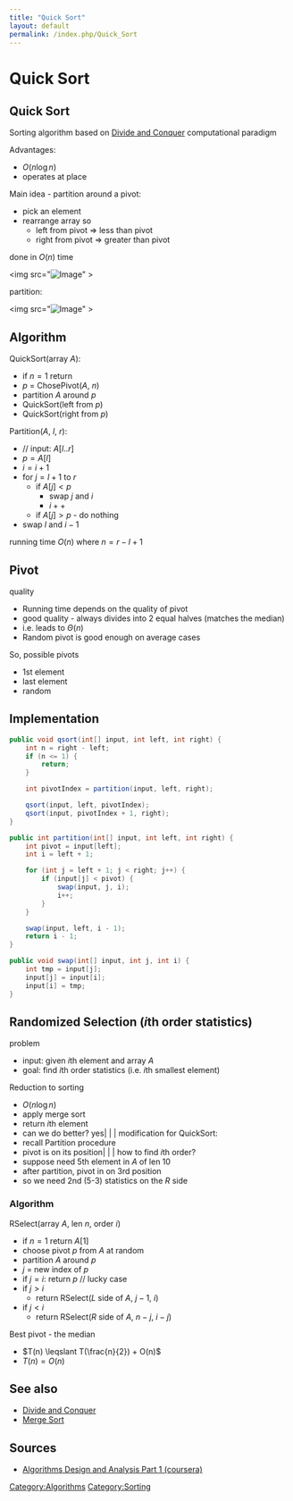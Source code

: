 ```yaml
---
title: "Quick Sort"
layout: default
permalink: /index.php/Quick_Sort
---
```


# Quick Sort

## Quick Sort
Sorting algorithm based on [Divide and Conquer](Divide_and_Conquer) computational paradigm

Advantages: 
- $O(n \log n)$
- operates at place

Main idea - partition around a pivot:
- pick an element
- rearrange array so
  - left from pivot => less than pivot
  - right from pivot => greater than pivot

done in $O(n)$ time

<img src="<img src="https://raw.githubusercontent.com/alexeygrigorev/wiki-figures/master/legacy/3qgfuh1sgn1v8jm90h0utise6h.png" alt="Image">" \>

partition:

<img src="<img src="https://raw.githubusercontent.com/alexeygrigorev/wiki-figures/master/legacy/30s2g8fj552rlsrh1j0q2bjkn8.png" alt="Image">" \>

## Algorithm
QuickSort(array $A$):
- if $n = 1$ return
- $p$ = ChosePivot($A$, $n$)
- partition $A$ around $p$
- QuickSort(left from $p$)
- QuickSort(right from $p$)


Partition($A$, $l$, $r$):
- // input: $A[l..r]$
- $p = A[l]$
- $i = i + 1$
- for $j = l + 1$ to $r$
  - if $A[j] < p$
    - swap $j$ and $i$
    - $i++$
  - if $A[j] > p$ - do nothing
- swap $l$ and $i - 1$

running time $O(n)$ where $n = r - l + 1$

## Pivot
quality
- Running time depends on the quality of pivot
- good quality - always divides into 2 equal halves (matches the median)
- i.e. leads to $\Theta(n)$
- Random pivot is good enough on average cases

So, possible pivots
- 1st element
- last element
- random

## Implementation
```java
public void qsort(int[] input, int left, int right) {
    int n = right - left;
    if (n <= 1) {
        return;
    }

    int pivotIndex = partition(input, left, right);

    qsort(input, left, pivotIndex);
    qsort(input, pivotIndex + 1, right);
}

public int partition(int[] input, int left, int right) {
    int pivot = input[left];
    int i = left + 1;

    for (int j = left + 1; j < right; j++) {
        if (input[j] < pivot) {
            swap(input, j, i);
            i++;
        }
    }

    swap(input, left, i - 1);
    return i - 1;
}

public void swap(int[] input, int j, int i) {
    int tmp = input[j];
    input[j] = input[i];
    input[i] = tmp;
}
```

## Randomized Selection ($i$th order statistics)
problem
- input: given $i$th element and array $A$
- goal: find $i$th order statistics (i.e. $i$th smallest element)


Reduction to sorting
- $O(n \log n)$
- apply merge sort
- return $i$th element
- can we do better? yes|   | |
modification for QuickSort:
- recall Partition procedure
- pivot is on its position|   | |
how to find $i$th order?
- suppose need 5th element in $A$ of len 10
- after partition, pivot in on 3rd position
- so we need 2nd (5-3) statistics on the $R$ side


### Algorithm
RSelect(array $A$, len $n$, order $i$)
- if $n = 1$ return $A[1]$
- choose pivot $p$ from $A$ at random
- partition $A$ around $p$
- $j$ = new index of $p$
- if $j = i$: return $p$ // lucky case
- if $j > i$
  - return RSelect($L$ side of $A$, $j-1$, $i$)
- if $j < i$
  - return RSelect($R$ side of $A$, $n-j$, $i-j$)


Best pivot - the median
- $T(n) \leqslant T(\frac{n}{2}) + O(n)$
- $T(n) = O(n)$


## See also
- [Divide and Conquer](Divide_and_Conquer)
- [Merge Sort](Merge_Sort)

## Sources
- [Algorithms Design and Analysis Part 1 (coursera)](Algorithms_Design_and_Analysis_Part_1_(coursera))

[Category:Algorithms](Category_Algorithms)
[Category:Sorting](Category_Sorting)